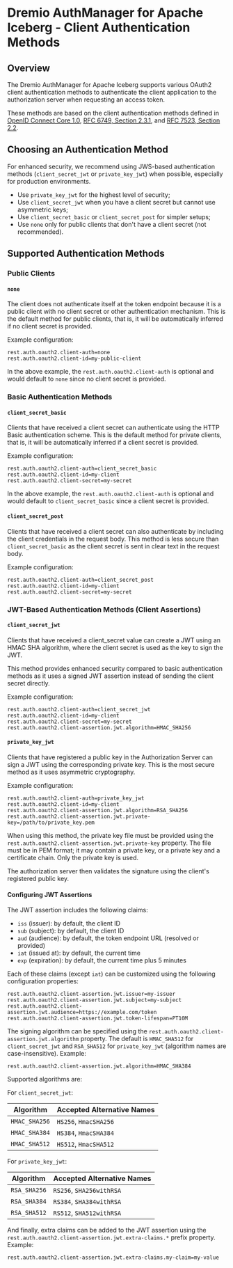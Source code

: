 <!--
Copyright (C) 2025 Dremio Corporation

Licensed under the Apache License, Version 2.0 (the "License");
you may not use this file except in compliance with the License.
You may obtain a copy of the License at

    http://www.apache.org/licenses/LICENSE-2.0

Unless required by applicable law or agreed to in writing, software
distributed under the License is distributed on an "AS IS" BASIS,
WITHOUT WARRANTIES OR CONDITIONS OF ANY KIND, either express or implied.
See the License for the specific language governing permissions and
limitations under the License.
-->
# Dremio AuthManager for Apache Iceberg - Client Authentication Methods

## Overview

The Dremio AuthManager for Apache Iceberg supports various OAuth2 client authentication methods to authenticate the client application to the authorization server when requesting an access token.

These methods are based on the client authentication methods defined in [OpenID Connect Core 1.0](https://openid.net/specs/openid-connect-core-1_0.html#ClientAuthentication), [RFC 6749, Section 2.3.1](https://datatracker.ietf.org/doc/html/rfc6749#section-2.3.1), and [RFC 7523, Section 2.2](https://datatracker.ietf.org/doc/html/rfc7523#section-2.2).

## Choosing an Authentication Method

For enhanced security, we recommend using JWS-based authentication methods (`client_secret_jwt` or `private_key_jwt`) when possible, especially for production environments.

- Use `private_key_jwt` for the highest level of security;
- Use `client_secret_jwt` when you have a client secret but cannot use asymmetric keys;
- Use `client_secret_basic` or `client_secret_post` for simpler setups;
- Use `none` only for public clients that don't have a client secret (not recommended).

## Supported Authentication Methods

### Public Clients

#### `none`

The client does not authenticate itself at the token endpoint because it is a public client with no client secret or other authentication mechanism. This is the default method for public clients, that is, it will be automatically inferred if no client secret is provided.

Example configuration:

```properties
rest.auth.oauth2.client-auth=none
rest.auth.oauth2.client-id=my-public-client
```

In the above example, the `rest.auth.oauth2.client-auth` is optional and would default to `none` since no client secret is provided.

### Basic Authentication Methods

#### `client_secret_basic`

Clients that have received a client secret can authenticate using the HTTP Basic authentication scheme. This is the default method for private clients, that is, it will be automatically inferred if a client secret is provided.

Example configuration:

```properties
rest.auth.oauth2.client-auth=client_secret_basic
rest.auth.oauth2.client-id=my-client
rest.auth.oauth2.client-secret=my-secret
```

In the above example, the `rest.auth.oauth2.client-auth` is optional and would default to `client_secret_basic` since a client secret is provided.

#### `client_secret_post`

Clients that have received a client secret can also authenticate by including the client credentials in the request body. This method is less secure than `client_secret_basic` as the client secret is sent in clear text in the request body.

Example configuration:

```properties
rest.auth.oauth2.client-auth=client_secret_post
rest.auth.oauth2.client-id=my-client
rest.auth.oauth2.client-secret=my-secret
```

### JWT-Based Authentication Methods (Client Assertions)

#### `client_secret_jwt`

Clients that have received a client_secret value can create a JWT using an HMAC SHA algorithm, where the client secret is used as the key to sign the JWT.

This method provides enhanced security compared to basic authentication methods as it uses a signed JWT assertion instead of sending the client secret directly.

Example configuration:

```properties
rest.auth.oauth2.client-auth=client_secret_jwt
rest.auth.oauth2.client-id=my-client
rest.auth.oauth2.client-secret=my-secret
rest.auth.oauth2.client-assertion.jwt.algorithm=HMAC_SHA256
```

#### `private_key_jwt`

Clients that have registered a public key in the Authorization Server can sign a JWT using the corresponding private key. This is the most secure method as it uses asymmetric cryptography.

Example configuration:

```properties
rest.auth.oauth2.client-auth=private_key_jwt
rest.auth.oauth2.client-id=my-client
rest.auth.oauth2.client-assertion.jwt.algorithm=RSA_SHA256
rest.auth.oauth2.client-assertion.jwt.private-key=/path/to/private_key.pem
```

When using this method, the private key file must be provided using the `rest.auth.oauth2.client-assertion.jwt.private-key` property. The file must be in PEM format; it may contain a private key, or a private key and a certificate chain. Only the private key is used.

The authorization server then validates the signature using the client's registered public key.

#### Configuring JWT Assertions

The JWT assertion includes the following claims:

- `iss` (issuer): by default, the client ID
- `sub` (subject): by default, the client ID
- `aud` (audience): by default, the token endpoint URL (resolved or provided)
- `iat` (issued at): by default, the current time
- `exp` (expiration): by default, the current time plus 5 minutes

Each of these claims (except `iat`) can be customized using the following configuration properties:

```properties
rest.auth.oauth2.client-assertion.jwt.issuer=my-issuer
rest.auth.oauth2.client-assertion.jwt.subject=my-subject
rest.auth.oauth2.client-assertion.jwt.audience=https://example.com/token
rest.auth.oauth2.client-assertion.jwt.token-lifespan=PT10M
```

The signing algorithm can be specified using the `rest.auth.oauth2.client-assertion.jwt.algorithm` property. The default is `HMAC_SHA512` for `client_secret_jwt` and `RSA_SHA512` for `private_key_jwt` (algorithm names are case-insensitive). Example:

```properties
rest.auth.oauth2.client-assertion.jwt.algorithm=HMAC_SHA384
```

Supported algorithms are:

For `client_secret_jwt`:

| Algorithm     | Accepted Alternative Names |
|---------------|----------------------------|
| `HMAC_SHA256` | `HS256`, `HmacSHA256`      |
| `HMAC_SHA384` | `HS384`, `HmacSHA384`      |
| `HMAC_SHA512` | `HS512`, `HmacSHA512`      |

For `private_key_jwt`:

| Algorithm    | Accepted Alternative Names |
|--------------|----------------------------|
| `RSA_SHA256` | `RS256`, `SHA256withRSA`   |
| `RSA_SHA384` | `RS384`, `SHA384withRSA`   |
| `RSA_SHA512` | `RS512`, `SHA512withRSA`   |


And finally, extra claims can be added to the JWT assertion using the `rest.auth.oauth2.client-assertion.jwt.extra-claims.*` prefix property. Example:

```properties
rest.auth.oauth2.client-assertion.jwt.extra-claims.my-claim=my-value
```
